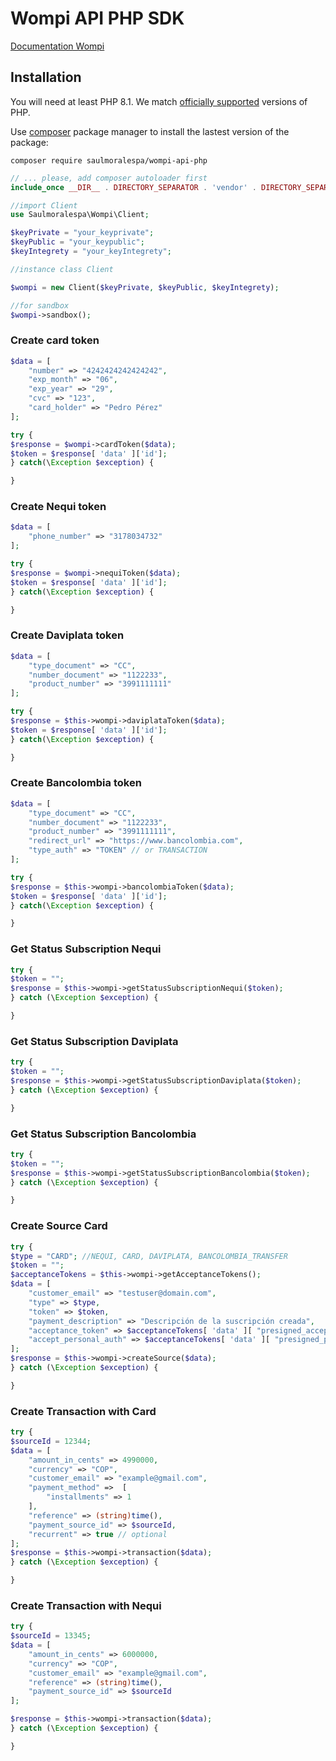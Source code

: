 Wompi API PHP SDK
==================

[Documentation Wompi](https://docs.wompi.co/docs/colombia/ambientes-y-llaves/)

## Installation

You will need at least PHP 8.1. We match [officially supported](https://www.php.net/supported-versions.php) versions of PHP.

Use [composer](https://getcomposer.org/) package manager to install the lastest version of the package:

```shell
composer require saulmoralespa/wompi-api-php
```

```php
// ... please, add composer autoloader first
include_once __DIR__ . DIRECTORY_SEPARATOR . 'vendor' . DIRECTORY_SEPARATOR . 'autoload.php';

//import Client
use Saulmoralespa\Wompi\Client;

$keyPrivate = "your_keyprivate";
$keyPublic = "your_keypublic";
$keyIntegrety = "your_keyIntegrety";

//instance class Client

$wompi = new Client($keyPrivate, $keyPublic, $keyIntegrety);

//for sandbox
$wompi->sandbox();
```

### Create card token

```php
$data = [
    "number" => "4242424242424242",
    "exp_month" => "06",
    "exp_year" => "29",
    "cvc" => "123",
    "card_holder" => "Pedro Pérez"
];

try {
$response = $wompi->cardToken($data);
$token = $response[ 'data' ]['id'];
} catch(\Exception $exception) {

}
```

### Create Nequi token

```php
$data = [
    "phone_number" => "3178034732"
];

try {
$response = $wompi->nequiToken($data);
$token = $response[ 'data' ]['id'];
} catch(\Exception $exception) {

}
```

### Create Daviplata token

```php
$data = [
    "type_document" => "CC",
    "number_document" => "1122233",
    "product_number" => "3991111111"
];

try {
$response = $this->wompi->daviplataToken($data);
$token = $response[ 'data' ]['id'];
} catch(\Exception $exception) {

}
```

### Create Bancolombia token

```php
$data = [
    "type_document" => "CC",
    "number_document" => "1122233",
    "product_number" => "3991111111",
    "redirect_url" => "https://www.bancolombia.com",
    "type_auth" => "TOKEN" // or TRANSACTION
];

try {
$response = $this->wompi->bancolombiaToken($data);
$token = $response[ 'data' ]['id'];
} catch(\Exception $exception) {

}
```

### Get Status Subscription Nequi

```php
try {
$token = "";
$response = $this->wompi->getStatusSubscriptionNequi($token);
} catch (\Exception $exception) {

}
```

### Get Status Subscription Daviplata

```php
try {
$token = "";
$response = $this->wompi->getStatusSubscriptionDaviplata($token);
} catch (\Exception $exception) {

}
```

### Get Status Subscription Bancolombia

```php
try {
$token = "";
$response = $this->wompi->getStatusSubscriptionBancolombia($token);
} catch (\Exception $exception) {

}
```

### Create Source Card

```php
try {
$type = "CARD"; //NEQUI, CARD, DAVIPLATA, BANCOLOMBIA_TRANSFER
$token = "";
$acceptanceTokens = $this->wompi->getAcceptanceTokens();
$data = [
    "customer_email" => "testuser@domain.com",
    "type" => $type,
    "token" => $token,
    "payment_description" => "Descripción de la suscripción creada",
    "acceptance_token" => $acceptanceTokens[ 'data' ][ "presigned_acceptance" ][ "acceptance_token" ],
    "accept_personal_auth" => $acceptanceTokens[ 'data' ][ "presigned_personal_data_auth" ][ "acceptance_token" ]
];
$response = $this->wompi->createSource($data);
} catch (\Exception $exception) {

}
```

### Create Transaction with Card

```php
try {
$sourceId = 12344;
$data = [
    "amount_in_cents" => 4990000,
    "currency" => "COP",
    "customer_email" => "example@gmail.com",
    "payment_method" =>  [
        "installments" => 1
    ],
    "reference" => (string)time(),
    "payment_source_id" => $sourceId,
    "recurrent" => true // optional
];
$response = $this->wompi->transaction($data);
} catch (\Exception $exception) {

}
```

### Create Transaction with Nequi

```php
try {
$sourceId = 13345;
$data = [
    "amount_in_cents" => 6000000,
    "currency" => "COP",
    "customer_email" => "example@gmail.com",
    "reference" => (string)time(),
    "payment_source_id" => $sourceId
];

$response = $this->wompi->transaction($data);
} catch (\Exception $exception) {

}
```